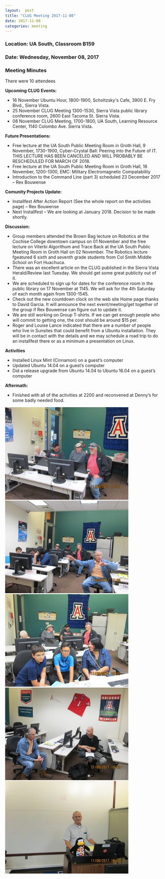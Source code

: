 ```yaml
---
layout:  post
title: "CLUG Meeting 2017-11-08"
date: 2017-11-08
categories: meeting
---
```

### Location: UA South, Classroom B159

### Date: Wednesday, November 08, 2017

### Meeting Minutes

There were 10 attendees

**Upcoming CLUG Events:**

 * 16 November Ubuntu Hour, 1800-1900, Scholtzsky's Cafe, 3900 E. Fry Blvd., Sierra Vista.
 * 25 November CLUG Meeting 1300-1530, Sierra Vista public library conference room, 2600 East Tacoma St. Sierra Vista.
 * 08 November CLUG Meeting, 1700-1800, UA South, Learning Resource Center, 1140 Colombo Ave. Sierra Vista.
 
**Future Presentations:**

 * Free lecture at the UA South Public Meeting Room in Groth Hall, 9 November, 1730-1900, Cyber-Crystal Ball:  Peering into the Future of IT.  THIS LECTURE HAS BEEN CANCELED AND WILL PROBABLY BE RESCHEDULED FOR MARCH OF 2018.
 * Free lecture at the UA South Public Meeting Room in Groth Hall, 16 November, 1200-1300, EMC:  Military Electromagnetic Compatability
 * Introduction to the Command Line (part 3) scheduled 23 December 2017 – Rex Bouwense
 
**Comunity Projects Update:**

 * Installfest After Action Report (See the whole report on the activities page) – Rex Bouwense
 * Next Installfest – We are looking at January 2018.  Decision to be made shortly.
 
**Discussion:**

 * Group members attended the Brown Bag lecture on Robotics at the Cochise College downtown campus on 01 November and the free lecture on Viterbi Algorithum and Trace Back at the UA South Public Meeting Room in Groth Hall on 02 November.  The Robotics lecture fgeatured 6 sixth and seventh grade students from Col Smith Middle School on Fort Huachuca.
 * There was an excellent article on the CLUG published in the Sierra Vista Herald/Review last Tuesday.  We should get some great publicity out of it.
 * We are scheduled to sign up for dates for the conference room  in the public library on 17 November at 1145.  We will ask for the 4th Saturday of each month again from 1300-1545.
 * Check out the new countdown clock on the web site Home page thanks to David Garcia.  It will announce the next event/meeting/get together of the group if Rex Bouwense can figure out to update it.
* We are still working on Group T-shirts.  If we can get enough people who will commit to getting one, the cost should be around $15 per.
 * Roger and Louise Lance indicated that there are a number of people who live in Sunsites that could benefit from a Ubuntu installation.  They will be in contact with the details and we may schedule a road trip to do an installfest there or as a minimum a presentation on Linux.
 
**Activities**

 * Installed Linux Mint (Cinnamon) on a guest’s computer
 * Updated Ubuntu 14.04 on a guest’s computer
 * Did a release upgrade from Ubuntu 14.04 to Ubuntu 16.04 on a guest’s computer
 
**Aftermath:**
 
 * Finished with all of the activities at 2200 and reconvened at Denny’s for some badly needed food.
 
![alt text](https://raw.githubusercontent.com/CochiseLinuxUsersGroup/CochiseLinuxUsersGroup.github.io/master/images/CLUG_mtg_2017-11-08_1-400x400.JPG)
![alt text](https://raw.githubusercontent.com/CochiseLinuxUsersGroup/CochiseLinuxUsersGroup.github.io/master/images/CLUG_mtg_2017-11-08_2-400x400.JPG)
![alt text](https://raw.githubusercontent.com/CochiseLinuxUsersGroup/CochiseLinuxUsersGroup.github.io/master/images/CLUG_mtg_2017-11-08_3-400x400.JPG)
![alt text](https://raw.githubusercontent.com/CochiseLinuxUsersGroup/CochiseLinuxUsersGroup.github.io/master/images/CLUG_mtg_2017-11-08_4-400x400.JPG)
![alt text](https://raw.githubusercontent.com/CochiseLinuxUsersGroup/CochiseLinuxUsersGroup.github.io/master/images/CLUG_mtg_2017-11-08_5-400x400.JPG)


